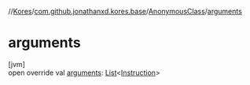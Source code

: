 //[Kores](../../../index.md)/[com.github.jonathanxd.kores.base](../index.md)/[AnonymousClass](index.md)/[arguments](arguments.md)

# arguments

[jvm]\
open override val [arguments](arguments.md): [List](https://kotlinlang.org/api/latest/jvm/stdlib/kotlin.collections/-list/index.html)<[Instruction](../../com.github.jonathanxd.kores/-instruction/index.md)>
